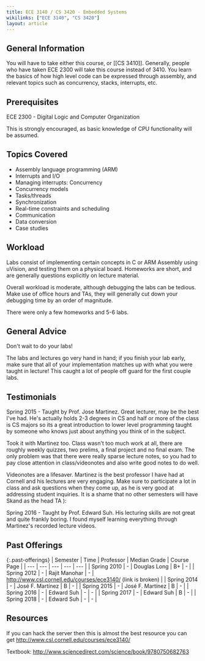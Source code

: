 ```yaml
---
title: ECE 3140 / CS 3420 - Embedded Systems
wikilinks: ["ECE 3140", "CS 3420"]
layout: article
---
```


## General Information

You will have to take either this course, or [[CS 3410]]. Generally, people who have taken ECE 2300 will take this course instead of 3410. You learn the basics of how high level code can be expressed through assembly, and relevant topics such as concurrency, stacks, interrupts, etc.

## Prerequisites

ECE 2300 - Digital Logic and Computer Organization

This is strongly encouraged, as basic knowledge of CPU functionality will be assumed.

## Topics Covered

 - Assembly language programming (ARM)
 - Interrupts and I/O
 - Managing interrupts: Concurrency
 - Concurrency models
 - Tasks/threads
 - Synchronization
 - Real-time constraints and scheduling
 - Communication
 - Data conversion
 - Case studies

## Workload

Labs consist of implementing certain concepts in C or ARM Assembly using uVision, and testing them on a physical board. Homeworks are short, and are generally questions explicitly on lecture material.

Overall workload is moderate, although debugging the labs can be tedious. Make use of office hours and TAs, they will generally cut down your debugging time by an order of magnitude.

There were only a few homeworks and 5-6 labs.

## General Advice

Don't wait to do your labs!

The labs and lectures go very hand in hand; if you finish your lab early, make sure that all of your implementation matches up with what you were taught in lecture! This caught a lot of people off guard for the first couple labs. 

## Testimonials

Spring 2015 - Taught by Prof. Jose Martinez. Great lecturer, may be the best I've had. He's actually holds 2-3 degrees in CS and half or more of the class is CS majors so its a great introduction to lower level programming taught by someone who knows just about anything you think of in the subject.

Took it with Martinez too. Class wasn't too much work at all, there are roughly weekly quizzes, two prelims, a final project and no final exam. The only problem was that there were really sparse lecture notes, so you had to pay close attention in class/videonotes and also write good notes to do well.

Videonotes are a lifesaver. Martinez is the best professor I have had at Cornell and his lectures are very engaging. Make sure to participate a lot in class and ask questions when they come up, as he is very good at addressing student inquiries. It is a shame that no other semesters will have Skand as the head TA ):

Spring 2016 - Taught by Prof. Edward Suh. His lecturing skills are not great and quite frankly boring. I found myself learning everything through Martinez's recorded lecture videos.

## Past Offerings

{:.past-offerings}
| Semester | Time | Professor | Median Grade | Course Page |
| --- | --- | --- | --- | --- |
| Spring 2010 | - | Douglas Long | B+ | - |
| Spring 2012 | - | Rajit Manohar | - | <http://www.csl.cornell.edu/courses/ece3140/> (link is broken) |
| Spring 2014 | - | José F. Martínez | B | - |
| Spring 2015 | - | José F. Martínez | B | - |
| Spring 2016 | - | Edward Suh | - | - |
| Spring 2017 | - | Edward Suh | B | - |
| Spring 2018 | - | Edward Suh | - | - |

## Resources

If you can hack the server then this is almost the best resource you can get <http://www.csl.cornell.edu/courses/ece3140/>

Textbook: <http://www.sciencedirect.com/science/book/9780750682763>
